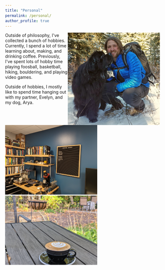 ```yaml
---
title: "Personal"
permalink: /personal/
author_profile: true
---
```


[<img align="right" width = "300" src='/images/johnarya.jpg'>](/images/johnarya.jpg) Outside of philosophy, I've collected a bunch of hobbies. Currently, I spend a lot of time learning about, making, and drinking coffee. Previously, I've spent lots of hobby time playing foosball, basketball, hiking, bouldering, and playing video games.

Outside of hobbies, I mostly like to spend time hanging out with my partner, Evelyn, and my dog, Arya. 

[<img width = "300" src='/images/coffeecart.jpg'>](/images/coffeecart.jpg)  [<img width = "300" src='/images/coffee.jpg'>](/images/coffee.jpg) 